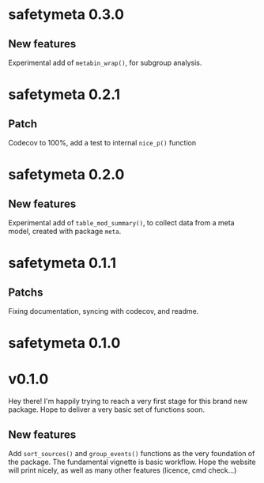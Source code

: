 # safetymeta 0.3.0

## New features

Experimental add of `metabin_wrap()`, for subgroup analysis.

# safetymeta 0.2.1

## Patch

Codecov to 100%, add a test to internal `nice_p()` function

# safetymeta 0.2.0

## New features

Experimental add of `table_mod_summary()`, to collect data from a meta model,
created with package `meta`.

# safetymeta 0.1.1

## Patchs

Fixing documentation, syncing with codecov, and readme.

# safetymeta 0.1.0

# v0.1.0

Hey there! I'm happily trying to reach a very first stage for this 
brand new package. Hope to deliver a very basic set of functions soon.

## New features

Add `sort_sources()` and `group_events()` functions as the very foundation of the
package. The fundamental vignette is basic workflow.
Hope the website will print nicely, as well as many other features (licence, cmd
check...)
